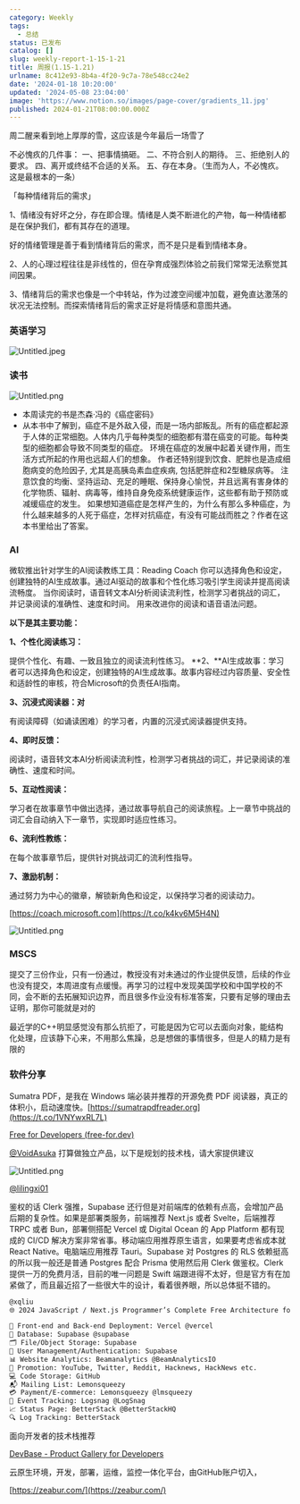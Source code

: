 ```yaml
---
category: Weekly
tags:
  - 总结
status: 已发布
catalog: []
slug: weekly-report-1-15-1-21
title: 周报(1.15-1.21)
urlname: 8c412e93-8b4a-4f20-9c7a-78e548cc24e2
date: '2024-01-18 10:20:00'
updated: '2024-05-08 23:04:00'
image: 'https://www.notion.so/images/page-cover/gradients_11.jpg'
published: 2024-01-21T08:00:00.000Z
---
```


周二醒来看到地上厚厚的雪，这应该是今年最后一场雪了


不必愧疚的几件事：
一、把事情搞砸。
二、不符合别人的期待。
三、拒绝别人的要求。
四、离开或终结不合适的关系。
五、存在本身。（生而为人，不必愧疚。这是最根本的一条）


「每种情绪背后的需求」


1、情绪没有好坏之分，存在即合理。情绪是人类不断进化的产物，每一种情绪都是在保护我们，都有其存在的道理。


好的情绪管理是善于看到情绪背后的需求，而不是只是看到情绪本身。


2、人的心理过程往往是非线性的，但在孕育成强烈体验之前我们常常无法察觉其间因果。


3、情绪背后的需求也像是一个中转站，作为过渡空间缓冲加载，避免直达激荡的状况无法控制。而探索情绪背后的需求正好是将情感和意图共通。


### 英语学习


![Untitled.jpeg](https://prod-files-secure.s3.us-west-2.amazonaws.com/5d24fe63-e567-4804-86f9-9fdc62e13082/faec46dc-9da5-4799-b905-c316418f1168/Untitled.jpeg?X-Amz-Algorithm=AWS4-HMAC-SHA256&X-Amz-Content-Sha256=UNSIGNED-PAYLOAD&X-Amz-Credential=ASIAZI2LB4665JSXQ6CX%2F20250205%2Fus-west-2%2Fs3%2Faws4_request&X-Amz-Date=20250205T213400Z&X-Amz-Expires=3600&X-Amz-Security-Token=IQoJb3JpZ2luX2VjEDEaCXVzLXdlc3QtMiJGMEQCIBZq06GVAfLFyPxkT4%2BIKwLJqX5amf0ZGEZzul2tWpdHAiAY8m%2FZECuKrg0oYzZjpts5k4Vm5MpAKGThDB58bsMqZir%2FAwhKEAAaDDYzNzQyMzE4MzgwNSIMM9eqRVws8PlO8KJmKtwDG%2B4dFr0MMpEirT91sBamIScsvGeUJN1sd9vkMQNyYl2MZ%2BuhcXlJKWxzwSzdLJwk0VeDWDh8UDfiUHTnovcCZi9ZkF7yA9xhD%2BwToiWHc1SIVd47EEjaJWwocakPetSz%2BbeNzY59e6FSPzLM%2BukmCM3N8riYMC0Mg2627TQFWVub53uQJAMIknXT1bZbc8AlvMjtrJmSJzcD9YXzlSakpTPuJfeCK3NM21N6NLYg%2FYPj1G5RW2DA11n6%2FWdQ8SCz8zKtc2orrue6bPEFZWXNyqCwO0PVdo8AwwpJSW%2FptzPyzbwFI%2BEEOPz1j7y09pCuMwdbps8E9VKoiBpe3WuQyvAlCZ6oVW3tdTh39JBhOlr7NEZy0pPhFQifCVvztm3wW9zKGVop%2Fyl2b2BBvF3M0B0cfHjOnFl3GBqBTurofIkApcATQyNAh8zqZsQDYJcnLNafOhk4ecbLDnAqp767z0BqvxDKjwqw2KMS1aE%2BNGwya%2BzQOdtrbqQdZIYAqfxegJkIKCISfrh55TgwpQmVNVZNhgb2sDclN2KAypZAyH9lC3yRqV%2Frd3pAwW%2BfPClqz6uz%2FN22F7l04En87wX4gNazWW3Zd2%2BiSojDPfnjR%2FsZKoWiai97OIvxcS4wrrqOvQY6pgEB%2FFfcfYf84LiY57TUDXl3HKS0qvjIa3i6B0PUhubWJcg36WkfH2vtr2REwSjmvf3k%2FvgEfx5rfdc4u6Y9KhzS8xhqhwVpZTtGuxYYOTUuu1OmXQAMJk3nlsnyUGOPM3NEO4zkeyrDIVduk1Ygamomo%2FPvxgP50%2F%2FtcUrH2sMo2WD6e%2F%2Bob75ZHrRSdWag4lykn1MQNN2dMAu9JyhqMDNodLqc%2FGYN&X-Amz-Signature=6152f4b890f347c0d001369eb06e010d52f48c5e96cd43a45ff2a147e4799ee9&X-Amz-SignedHeaders=host&x-id=GetObject)


### 读书


![Untitled.png](https://prod-files-secure.s3.us-west-2.amazonaws.com/5d24fe63-e567-4804-86f9-9fdc62e13082/08aff459-da99-4ed5-87c6-1f4c95b62ac3/Untitled.png?X-Amz-Algorithm=AWS4-HMAC-SHA256&X-Amz-Content-Sha256=UNSIGNED-PAYLOAD&X-Amz-Credential=ASIAZI2LB4665JSXQ6CX%2F20250205%2Fus-west-2%2Fs3%2Faws4_request&X-Amz-Date=20250205T213400Z&X-Amz-Expires=3600&X-Amz-Security-Token=IQoJb3JpZ2luX2VjEDEaCXVzLXdlc3QtMiJGMEQCIBZq06GVAfLFyPxkT4%2BIKwLJqX5amf0ZGEZzul2tWpdHAiAY8m%2FZECuKrg0oYzZjpts5k4Vm5MpAKGThDB58bsMqZir%2FAwhKEAAaDDYzNzQyMzE4MzgwNSIMM9eqRVws8PlO8KJmKtwDG%2B4dFr0MMpEirT91sBamIScsvGeUJN1sd9vkMQNyYl2MZ%2BuhcXlJKWxzwSzdLJwk0VeDWDh8UDfiUHTnovcCZi9ZkF7yA9xhD%2BwToiWHc1SIVd47EEjaJWwocakPetSz%2BbeNzY59e6FSPzLM%2BukmCM3N8riYMC0Mg2627TQFWVub53uQJAMIknXT1bZbc8AlvMjtrJmSJzcD9YXzlSakpTPuJfeCK3NM21N6NLYg%2FYPj1G5RW2DA11n6%2FWdQ8SCz8zKtc2orrue6bPEFZWXNyqCwO0PVdo8AwwpJSW%2FptzPyzbwFI%2BEEOPz1j7y09pCuMwdbps8E9VKoiBpe3WuQyvAlCZ6oVW3tdTh39JBhOlr7NEZy0pPhFQifCVvztm3wW9zKGVop%2Fyl2b2BBvF3M0B0cfHjOnFl3GBqBTurofIkApcATQyNAh8zqZsQDYJcnLNafOhk4ecbLDnAqp767z0BqvxDKjwqw2KMS1aE%2BNGwya%2BzQOdtrbqQdZIYAqfxegJkIKCISfrh55TgwpQmVNVZNhgb2sDclN2KAypZAyH9lC3yRqV%2Frd3pAwW%2BfPClqz6uz%2FN22F7l04En87wX4gNazWW3Zd2%2BiSojDPfnjR%2FsZKoWiai97OIvxcS4wrrqOvQY6pgEB%2FFfcfYf84LiY57TUDXl3HKS0qvjIa3i6B0PUhubWJcg36WkfH2vtr2REwSjmvf3k%2FvgEfx5rfdc4u6Y9KhzS8xhqhwVpZTtGuxYYOTUuu1OmXQAMJk3nlsnyUGOPM3NEO4zkeyrDIVduk1Ygamomo%2FPvxgP50%2F%2FtcUrH2sMo2WD6e%2F%2Bob75ZHrRSdWag4lykn1MQNN2dMAu9JyhqMDNodLqc%2FGYN&X-Amz-Signature=05b0e886dc541c8116b11ff846e39086ee319fb8a2d7ac27fdf99e8f6e38d3e9&X-Amz-SignedHeaders=host&x-id=GetObject)

- 本周读完的书是杰森·冯的《癌症密码》
- 从本书中了解到，癌症不是外敌入侵，而是一场内部叛乱。所有的癌症都起源于人体的正常细胞。人体内几乎每种类型的细胞都有潜在癌变的可能。每种类型的细胞都会导致不同类型的癌症。
环境在癌症的发展中起着关键作用，而生活方式所起的作用也远超人们的想象。
作者还特别提到饮食、肥胖也是造成细胞病变的危险因子, 尤其是高胰岛素血症疾病, 包括肥胖症和2型糖尿病等。
注意饮食的均衡、坚持运动、充足的睡眠、保持身心愉悦，并且远离有害身体的化学物质、辐射、病毒等，维持自身免疫系统健康运作，这些都有助于预防或减缓癌症的发生。
如果想知道癌症是怎样产生的，为什么有那么多种癌症，为什么越来越多的人死于癌症，怎样对抗癌症，有没有可能战而胜之？作者在这本书里给出了答案。

### AI


微软推出针对学生的AI阅读教练工具：Reading Coach
你可以选择角色和设定，创建独特的AI生成故事。通过AI驱动的故事和个性化练习吸引学生阅读并提高阅读流畅度。
当你阅读时，语音转文本AI分析阅读流利性，检测学习者挑战的词汇，并记录阅读的准确性、速度和时间。
用来改进你的阅读和语音语法问题。


**以下是其主要功能：**


**1、个性化阅读练习：**


提供个性化、有趣、一致且独立的阅读流利性练习。
**2、**AI生成故事：学习者可以选择角色和设定，创建独特的AI生成故事。故事内容经过内容质量、安全性和适龄性的审核，符合Microsoft的负责任AI指南。


**3、沉浸式阅读器：对**


有阅读障碍（如诵读困难）的学习者，内置的沉浸式阅读器提供支持。


**4、即时反馈：**


阅读时，语音转文本AI分析阅读流利性，检测学习者挑战的词汇，并记录阅读的准确性、速度和时间。


**5、互动性阅读：**


学习者在故事章节中做出选择，通过故事导航自己的阅读旅程。上一章节中挑战的词汇会自动纳入下一章节，实现即时适应性练习。


**6、流利性教练：**


在每个故事章节后，提供针对挑战词汇的流利性指导。


**7、激励机制：**


通过努力为中心的徽章，解锁新角色和设定，以保持学习者的阅读动力。


[https://coach.microsoft.com](https://t.co/k4kv6M5H4N)


![Untitled.png](https://prod-files-secure.s3.us-west-2.amazonaws.com/5d24fe63-e567-4804-86f9-9fdc62e13082/8f53d036-0cfc-469d-a837-f15107675ae4/Untitled.png?X-Amz-Algorithm=AWS4-HMAC-SHA256&X-Amz-Content-Sha256=UNSIGNED-PAYLOAD&X-Amz-Credential=ASIAZI2LB4665JSXQ6CX%2F20250205%2Fus-west-2%2Fs3%2Faws4_request&X-Amz-Date=20250205T213400Z&X-Amz-Expires=3600&X-Amz-Security-Token=IQoJb3JpZ2luX2VjEDEaCXVzLXdlc3QtMiJGMEQCIBZq06GVAfLFyPxkT4%2BIKwLJqX5amf0ZGEZzul2tWpdHAiAY8m%2FZECuKrg0oYzZjpts5k4Vm5MpAKGThDB58bsMqZir%2FAwhKEAAaDDYzNzQyMzE4MzgwNSIMM9eqRVws8PlO8KJmKtwDG%2B4dFr0MMpEirT91sBamIScsvGeUJN1sd9vkMQNyYl2MZ%2BuhcXlJKWxzwSzdLJwk0VeDWDh8UDfiUHTnovcCZi9ZkF7yA9xhD%2BwToiWHc1SIVd47EEjaJWwocakPetSz%2BbeNzY59e6FSPzLM%2BukmCM3N8riYMC0Mg2627TQFWVub53uQJAMIknXT1bZbc8AlvMjtrJmSJzcD9YXzlSakpTPuJfeCK3NM21N6NLYg%2FYPj1G5RW2DA11n6%2FWdQ8SCz8zKtc2orrue6bPEFZWXNyqCwO0PVdo8AwwpJSW%2FptzPyzbwFI%2BEEOPz1j7y09pCuMwdbps8E9VKoiBpe3WuQyvAlCZ6oVW3tdTh39JBhOlr7NEZy0pPhFQifCVvztm3wW9zKGVop%2Fyl2b2BBvF3M0B0cfHjOnFl3GBqBTurofIkApcATQyNAh8zqZsQDYJcnLNafOhk4ecbLDnAqp767z0BqvxDKjwqw2KMS1aE%2BNGwya%2BzQOdtrbqQdZIYAqfxegJkIKCISfrh55TgwpQmVNVZNhgb2sDclN2KAypZAyH9lC3yRqV%2Frd3pAwW%2BfPClqz6uz%2FN22F7l04En87wX4gNazWW3Zd2%2BiSojDPfnjR%2FsZKoWiai97OIvxcS4wrrqOvQY6pgEB%2FFfcfYf84LiY57TUDXl3HKS0qvjIa3i6B0PUhubWJcg36WkfH2vtr2REwSjmvf3k%2FvgEfx5rfdc4u6Y9KhzS8xhqhwVpZTtGuxYYOTUuu1OmXQAMJk3nlsnyUGOPM3NEO4zkeyrDIVduk1Ygamomo%2FPvxgP50%2F%2FtcUrH2sMo2WD6e%2F%2Bob75ZHrRSdWag4lykn1MQNN2dMAu9JyhqMDNodLqc%2FGYN&X-Amz-Signature=5c65b2c4dc294c4f59d8f3c71b8fa1d07ed401de04207d7ecbb9d629f610106b&X-Amz-SignedHeaders=host&x-id=GetObject)


### MSCS


提交了三份作业，只有一份通过，教授没有对未通过的作业提供反馈，后续的作业也没有提交，本周进度有点缓慢。再学习的过程中发现美国学校和中国学校的不同，会不断的去拓展知识边界，而且很多作业没有标准答案，只要有足够的理由去证明，那你可能就是对的


最近学的C++明显感觉没有那么抗拒了，可能是因为它可以去面向对象，能结构化处理，应该静下心来，不用那么焦躁，总是想做的事情很多，但是人的精力是有限的


### 软件分享


Sumatra PDF，是我在 Windows 端必装并推荐的开源免费 PDF 阅读器，真正的体积小，启动速度快。[https://sumatrapdfreader.org](https://t.co/1VNYwxRL7L)


[Free for Developers (free-for.dev)](https://free-for.dev/#/)


[@VoidAsuka](https://twitter.com/VoidAsuka) 打算做独立产品，以下是规划的技术栈，请大家提供建议


![Untitled.png](https://prod-files-secure.s3.us-west-2.amazonaws.com/5d24fe63-e567-4804-86f9-9fdc62e13082/93561a3c-b2bc-4a43-bbc5-67e3f740ed5e/Untitled.png?X-Amz-Algorithm=AWS4-HMAC-SHA256&X-Amz-Content-Sha256=UNSIGNED-PAYLOAD&X-Amz-Credential=ASIAZI2LB4665JSXQ6CX%2F20250205%2Fus-west-2%2Fs3%2Faws4_request&X-Amz-Date=20250205T213400Z&X-Amz-Expires=3600&X-Amz-Security-Token=IQoJb3JpZ2luX2VjEDEaCXVzLXdlc3QtMiJGMEQCIBZq06GVAfLFyPxkT4%2BIKwLJqX5amf0ZGEZzul2tWpdHAiAY8m%2FZECuKrg0oYzZjpts5k4Vm5MpAKGThDB58bsMqZir%2FAwhKEAAaDDYzNzQyMzE4MzgwNSIMM9eqRVws8PlO8KJmKtwDG%2B4dFr0MMpEirT91sBamIScsvGeUJN1sd9vkMQNyYl2MZ%2BuhcXlJKWxzwSzdLJwk0VeDWDh8UDfiUHTnovcCZi9ZkF7yA9xhD%2BwToiWHc1SIVd47EEjaJWwocakPetSz%2BbeNzY59e6FSPzLM%2BukmCM3N8riYMC0Mg2627TQFWVub53uQJAMIknXT1bZbc8AlvMjtrJmSJzcD9YXzlSakpTPuJfeCK3NM21N6NLYg%2FYPj1G5RW2DA11n6%2FWdQ8SCz8zKtc2orrue6bPEFZWXNyqCwO0PVdo8AwwpJSW%2FptzPyzbwFI%2BEEOPz1j7y09pCuMwdbps8E9VKoiBpe3WuQyvAlCZ6oVW3tdTh39JBhOlr7NEZy0pPhFQifCVvztm3wW9zKGVop%2Fyl2b2BBvF3M0B0cfHjOnFl3GBqBTurofIkApcATQyNAh8zqZsQDYJcnLNafOhk4ecbLDnAqp767z0BqvxDKjwqw2KMS1aE%2BNGwya%2BzQOdtrbqQdZIYAqfxegJkIKCISfrh55TgwpQmVNVZNhgb2sDclN2KAypZAyH9lC3yRqV%2Frd3pAwW%2BfPClqz6uz%2FN22F7l04En87wX4gNazWW3Zd2%2BiSojDPfnjR%2FsZKoWiai97OIvxcS4wrrqOvQY6pgEB%2FFfcfYf84LiY57TUDXl3HKS0qvjIa3i6B0PUhubWJcg36WkfH2vtr2REwSjmvf3k%2FvgEfx5rfdc4u6Y9KhzS8xhqhwVpZTtGuxYYOTUuu1OmXQAMJk3nlsnyUGOPM3NEO4zkeyrDIVduk1Ygamomo%2FPvxgP50%2F%2FtcUrH2sMo2WD6e%2F%2Bob75ZHrRSdWag4lykn1MQNN2dMAu9JyhqMDNodLqc%2FGYN&X-Amz-Signature=cd984ac1471521290f2d21622a16d04cad6a26cc1257668ead2c711f5d2e0f19&X-Amz-SignedHeaders=host&x-id=GetObject)


[@lilingxi01](https://twitter.com/lilingxi01)


鉴权的话 Clerk 强推，Supabase 还行但是对前端库的依赖有点高，会增加产品后期的复杂性。如果是部署类服务，前端推荐 Next.js 或者 Svelte，后端推荐 TRPC 或者 Bun，部署侧搭配 Vercel 或 Digital Ocean 的 App Platform 都有现成的 CI/CD 解决方案非常省事。移动端应用推荐原生语言，如果要考虑省成本就 React Native。电脑端应用推荐 Tauri。Supabase 对 Postgres 的 RLS 依赖挺高的所以我一般还是普通 Postgres 配合 Prisma 使用然后用 Clerk 做鉴权。Clerk 提供一万的免费月活，目前的唯一问题是 Swift 端跟进得不太好，但是官方有在加紧做了，而且最近招了一些很大牛的设计，看着很养眼，所以总体挺不错的。


```markdown
@xqliu
🌐 2024 JavaScript / Next.js Programmer’s Complete Free Architecture for solo entrepreneur:

🔧 Front-end and Back-end Deployment: Vercel @vercel
💾 Database: Supabase @supabase
🗂️ File/Object Storage: Supabase
👥 User Management/Authentication: Supabase
📊 Website Analytics: Beamanalytics @BeamAnalyticsIO
📣 Promotion: YouTube, Twitter, Reddit, Hacknews, HackNews etc. 
💻 Code Storage: GitHub
📬 Mailing List: Lemonsqueezy
💳 Payment/E-commerce: Lemonsqueezy @lmsqueezy
📌 Event Tracking: Logsnag @LogSnag
📈 Status Page: BetterStack @BetterStackHQ
🔍 Log Tracking: BetterStack
```


面向开发者的技术栈推荐


[DevBase - Product Gallery for Developers](https://devbase.fyi/)


云原生环境，开发，部署，运维，监控一体化平台，由GitHub账户切入，


[https://zeabur.com/](https://zeabur.com/)


